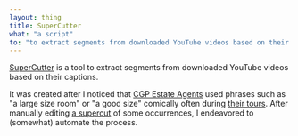 ```yaml
---
layout: thing
title: SuperCutter
what: "a script"
to: "to extract segments from downloaded YouTube videos based on their captions"
---
```


[SuperCutter](https://github.com/itsmeimtom/supercutter) is a tool to extract segments from downloaded YouTube videos based on their captions.

It was created after I noticed that [CGP Estate Agents](https://www.cgpooks.co.uk/) used phrases such as "a large size room" or "a good size" comically often during [their tours](https://www.youtube.com/channel/UCfcoX8GszBlY-NFidzD_h9A). After manually editing [a supercut](https://www.youtube.com/watch?v=9Fi1-D0Ss3g) of some occurrences, I endeavored to (somewhat) automate the process.